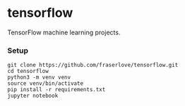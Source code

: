 # tensorflow
TensorFlow machine learning projects.

### Setup
```
git clone https://github.com/fraserlove/tensorflow.git
cd tensorflow
python3 -m venv venv
source venv/bin/activate
pip install -r requirements.txt
jupyter notebook
```
